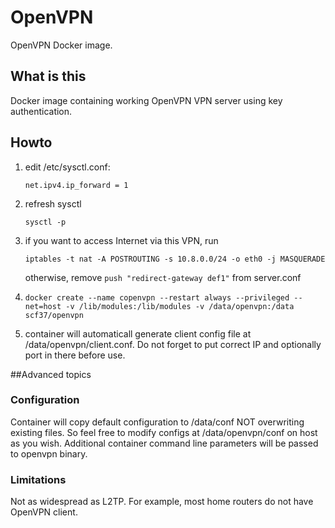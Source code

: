 # OpenVPN
OpenVPN Docker image.

## What is this

Docker image containing working OpenVPN VPN server using key authentication.

## Howto

1. edit /etc/sysctl.conf:

    `net.ipv4.ip_forward = 1`
2. refresh sysctl

    `sysctl -p`
3. if you want to access Internet via this VPN, run

    `iptables -t nat -A POSTROUTING -s 10.8.0.0/24 -o eth0 -j MASQUERADE`

    otherwise, remove `push "redirect-gateway def1"` from server.conf

4. `docker create --name copenvpn --restart always --privileged --net=host -v /lib/modules:/lib/modules -v /data/openvpn:/data scf37/openvpn`
5. container will automaticall generate client config file at /data/openvpn/client.conf. Do not forget to put correct IP and optionally port in there before use.

##Advanced topics

### Configuration

Container will copy default configuration to /data/conf NOT overwriting existing files. So feel free to modify configs at /data/openvpn/conf on host as you wish.
Additional container command line parameters will be passed to openvpn binary.

### Limitations

Not as widespread as L2TP. For example, most home routers do not have OpenVPN client.
